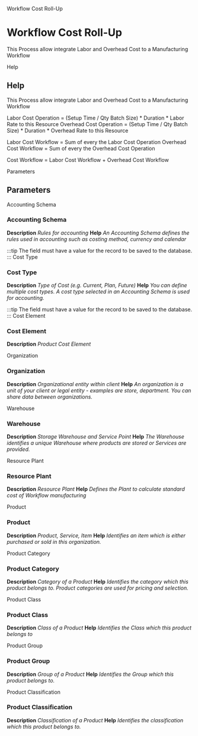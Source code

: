 
Workflow Cost Roll-Up
# Workflow Cost Roll-Up


This Process allow integrate Labor and Overhead Cost to a Manufacturing Workflow 

Help
## Help

This Process allow integrate Labor and Overhead Cost to a Manufacturing Workflow 

Labor Cost Operation = (Setup Time / Qty Batch Size) * Duration * Labor Rate to this Resource 
Overhead Cost Operation =  (Setup Time / Qty Batch Size) * Duration * Overhead Rate to this Resource 

Labor Cost Workflow = Sum of every the Labor Cost Operation
Overhead Cost Workflow = Sum of every the Overhead Cost Operation

Cost Workflow = Labor Cost Workflow + Overhead Cost Workflow

Parameters
## Parameters


Accounting Schema
### Accounting Schema

**Description**
 *Rules for accounting*
**Help**
 *An Accounting Schema defines the rules used in accounting such as costing method, currency and calendar*

:::tip
The field must have a value for the record to be saved to the database.
:::
Cost Type
### Cost Type

**Description**
 *Type of Cost (e.g. Current, Plan, Future)*
**Help**
 *You can define multiple cost types. A cost type selected in an Accounting Schema is used for accounting.*

:::tip
The field must have a value for the record to be saved to the database.
:::
Cost Element
### Cost Element

**Description**
 *Product Cost Element*

Organization
### Organization

**Description**
 *Organizational entity within client*
**Help**
 *An organization is a unit of your client or legal entity - examples are store, department. You can share data between organizations.*

Warehouse
### Warehouse

**Description**
 *Storage Warehouse and Service Point*
**Help**
 *The Warehouse identifies a unique Warehouse where products are stored or Services are provided.*

Resource Plant
### Resource Plant

**Description**
 *Resource Plant*
**Help**
 *Defines the Plant to calculate standard cost of Workflow manufacturing*

Product
### Product

**Description**
 *Product, Service, Item*
**Help**
 *Identifies an item which is either purchased or sold in this organization.*

Product Category
### Product Category

**Description**
 *Category of a Product*
**Help**
 *Identifies the category which this product belongs to.  Product categories are used for pricing and selection.*

Product Class
### Product Class

**Description**
 *Class of a Product*
**Help**
 *Identifies the Class which this product belongs to*

Product Group
### Product Group

**Description**
 *Group of a Product*
**Help**
 *Identifies the Group which this product belongs to.*

Product Classification
### Product Classification

**Description**
 *Classification of a Product*
**Help**
 *Identifies the classification which this product belongs to.*
